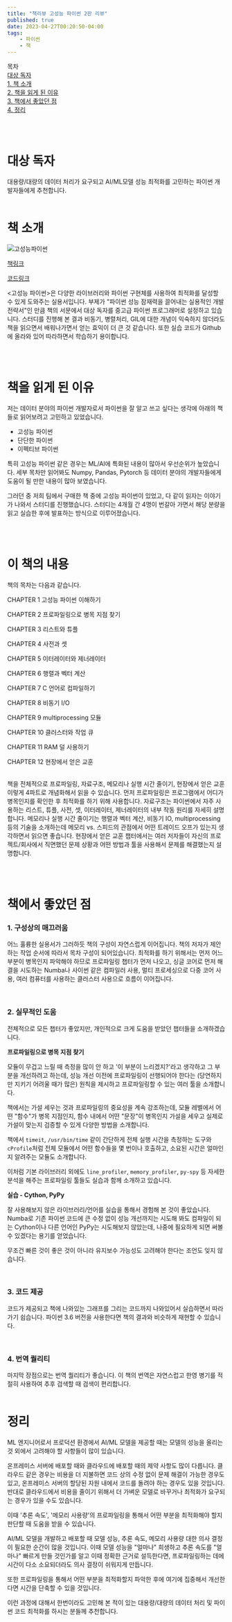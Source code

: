 ```yaml
---
title: "책리뷰 고성능 파이썬 2판 리뷰"
published: true
date: 2023-04-27T00:20:50-04:00
tags:
    - 파이썬
    - 책
---
```



목차<br>
[대상 독자](#대상-독자)<br>
[1. 책 소개](#책-소개)<br>
[2. 책을 읽게 된 이유](#책을-읽게-된-이유) <br>
[3. 책에서 좋았던 점](#책에서-좋았던-점) <br>
[4. 정리](#정리) 
 
 <br>
 <br>

# 대상 독자
대용량/대량의 데이터 처리가 요구되고 AI/ML모델 성능 최적화를 고민하는 파이썬 개발자들에게 추천합니다.
 <br>
 <br>

# 책 소개

![고성능파이썬](https://raw.githubusercontent.com/terri1102/blog_images/main/books/2023-04-23-high-performance-python-2e.png)

[책링크](https://www.hanbit.co.kr/store/books/look.php?p_code=B8494674601)

[코드링크](https://github.com/mynameisfiber/high_performance_python_2e)

<고성능 파이썬>은 다양한 라이브러리와 파이썬 구현체를 사용하여 최적화를 달성할 수 있게 도와주는 실용서입니다.
부제가 "파이썬 성능 잠재력을 끌어내는 실용적인 개발 전략서"인 만큼 
책의 서문에서 대상 독자를 중고급 파이썬 프로그래머로 설정하고 있습니다.
스터디를 진행해 본 결과 비동기, 병렬처리, GIL에 대한 개념이 익숙하지 않더라도 책을 읽으면서 배워나가면서 얻는 효익이 더 큰 것 같습니다. 또한 실습 코드가 Github에 올라와 있어 따라하면서 학습하기 용이합니다.

<br>
<br>

# 책을 읽게 된 이유

저는 데이터 분야의 파이썬 개발자로서 파이썬을 잘 알고 쓰고 싶다는 생각에 아래의 책들로 읽어보려고 고민하고 있었습니다. 
- 고성능 파이썬
- 단단한 파이썬
- 이펙티브 파이썬

특히 고성능 파이썬 같은 경우는 ML/AI에 특화된 내용이 많아서 우선순위가 높았습니다. 세부 목차만 읽어봐도 Numpy, Pandas, Pytorch 등 데이터 분야의 개발자들에게 도움이 될 만한 내용이 많아 보였습니다.

그러던 중 저희 팀에서 구매한 책 중에 고성능 파이썬이 있었고, 다 같이 읽자는 이야기가 나와서 스터디를 진행했습니다. 
스터디는 4개월 간 4명이 번갈아 가면서 해당 분량을 읽고 실습한 후에 발표하는 방식으로 이루어졌습니다.

<br>
<br>

# 이 책의 내용
책의 목차는 다음과 같습니다.

CHAPTER 1 고성능 파이썬 이해하기

CHAPTER 2 프로파일링으로 병목 지점 찾기

CHAPTER 3 리스트와 튜플

CHAPTER 4 사전과 셋

CHAPTER 5 이터레이터와 제너레이터

CHAPTER 6 행렬과 벡터 계산

CHAPTER 7 C 언어로 컴파일하기

CHAPTER 8 비동기 I/O

CHAPTER 9 multiprocessing 모듈

CHAPTER 10 클러스터와 작업 큐

CHAPTER 11 RAM 덜 사용하기

CHAPTER 12 현장에서 얻은 교훈
<br><br>


책을 전체적으로 프로파일링, 자료구조, 메모리나 실행 시간 줄이기, 현장에서 얻은 교훈 이렇게 4파트로 개념화해서 읽을 수 있습니다. 먼저 프로파일링은 프로그램에서 어디가 병목인지를 확인한 후 최적화를 하기 위해 사용합니다. 자료구조는 파이썬에서 자주 사용하는 리스트, 튜플, 사전, 셋, 이터레이터, 제너레이터의 내부 작동 원리를 자세히 설명합니다. 메모리나 실행 시간 줄이기는 행렬과 벡터 계산, 비동기 IO, multiprocessing 등의 기술을 소개하는데 메모리 vs. 스피드의 관점에서 어떤 트레이드 오프가 있는지 생각하면서 읽으면 좋습니다. 현장에서 얻은 교훈 챕터에서는 여러 저자들이 자신의 프로젝트/회사에서 직면했던 문제 상황과 어떤 방법과 툴을 사용해서 문제를 해결했는지 설명합니다.

<br>
<br>


# 책에서 좋았던 점

### 1. 구성상의 매끄러움

어느 훌륭한 실용서가 그러하듯 책의 구성이 자연스럽게 이어집니다. 책의 저자가 제안하는 작업 순서에 따라서 목차 구성이 되어있습니다. 최적화를 하기 위해서는 먼저 어느 부분이 병목인지 파악해야 하므로 프로파일링 챕터가 먼저 나오고, 싱글 코어로 먼저 해결을 시도하는 Numba나 사이썬 같은 컴파일러 사용, 멀티 프로세싱으로 다중 코어 사용, 여러 컴퓨터를 사용하는 클러스터 사용으로 흐름이 이어집니다.

<br>

### 2. 실무적인 도움

전체적으로 모든 챕터가 좋았지만, 개인적으로 크게 도움을 받았던 챕터들을 소개하겠습니다. 

**프로파일링으로 병목 지점 찾기**

모듈이 무겁고 느릴 때 측정을 많이 안 하고 '이 부분이 느리겠지?'라고 생각하고 그 부분을 개선하려고 하는데, 성능 개선 이전에 프로파일링이 선행되어야 한다는 (당연하지만 지키기 어려울 때가 많은) 원칙을 제시하고 프로파일링할 수 있는 여러 툴을 소개합니다.

책에서는 가설 세우는 것과 프로파일링의 중요성을 계속 강조하는데, 모듈 레벨에서 어떤 "함수"가 병목 지점인지, 함수 내에서 어떤 "문장"이 병목인지 가설을 세우고 실제로 가설이 맞는지 검증할 수 있게 다양한 방법을 소개합니다. 

책에서 `timeit`,
 `/usr/bin/time` 같이 간단하게 전체 실행 시간을 측정하는 도구와 `cProfile`처럼 전체 모듈에서 어떤 함수들을 몇 번이나 호출하고, 소요된 시간은 얼마인지 알려주는 모듈도 소개합니다.

이처럼 기본 라이브러리 외에도 `line_profiler`, `memory_profiler`, `py-spy` 등 자세한 분석을 해주는 프로파일링 툴들도 실습과 함께 소개하고 있습니다.

**실습 - Cython, PyPy**

잘 사용해보지 않은 라이브러리/언어를 실습을 통해서 경험해 본 것이 좋았습니다. Numba로 기존 파이썬 코드에 큰 수정 없이 성능 개선까지는 시도해 봐도 컴파일이 되는 Cython이나 다른 언어인 PyPy는 시도해보지 않았는데, 나중에 필요하게 되면 써볼 수 있겠다는 용기를 얻었습니다. 


무조건 빠른 것이 좋은 것이 아니라 유지보수 가능성도 고려해야 한다는 조언도 잊지 않습니다. 

<br>

### 3. 코드 제공

코드가 제공되고 책에 나와있는 그래프를 그리는 코드까지 나와있어서 실습하면서 따라가기 쉽습니다. 파이썬 3.6 버전을 사용한다면 책의 결과와 비슷하게 재현할 수 있습니다.

<br>

### 4. 번역 퀄리티

마지막 장점으로는 번역 퀄리티가 좋습니다. 이 책의 번역은 자연스럽고 한영 병기를 적절히 사용하여 추후 검색할 때 검색이 편리합니다. 
<br>
<br>

# 정리

ML 엔지니어로서 프로덕션 환경에서 AI/ML 모델을 제공할 때는 모델의 성능을 올리는 것 외에서 고려해야 할 사항들이 많이 있습니다.

온프레미스 서버에 배포할 때와 클라우드에 배포할 때의 제약 사항도 많이 다릅니다.
클라우드 같은 경우는 비용을 더 지불하면 코드 상의 수정 없이 문제 해결이 가능한 경우도 있고, 온프레미스 서버의 할당된 자원 내에서 코드를 돌려야 하는 경우도 있을 것입니다. 반대로 클라우드에서 비용을 줄이기 위해서 더 가벼운 모델로 바꾸거나 최적화가 요구되는 경우가 있을 수도 있습니다.

이때 '추론 속도', '메모리 사용량'의 프로파일링을 통해서 어떤 부분을 최적화해야 할지 판단할 때 도움을 받을 수 있습니다. 

AI/ML 모델을 개발하고 배포할 때 모델 성능, 추론 속도, 메모리 사용량 대한 의사 결정이 필요한 순간이 많을 것입니다.
이때 모델 성능을 "얼마나" 희생하고 추론 속도를 "얼마나" 빠르게 만들 것인가를 알고 이때 정확한 근거로 설득한다면, 프로파일링하는 데에 시간이 다소 소요되더라도 의사 결정이 쉬워지게 만듭니다. 

또한 프로파일링을 통해서 어떤 부분을 최적화할지 파악한 후에 여기에 집중해서 개선한다면 시간을 단축할 수 있을 것입니다.

이런 과정에 대해서 한번이라도 고민해 본 적이 있는 대용량/대량의 데이터 처리 및 파이썬 코드 최적화를 하시는 분들께 추천합니다.
